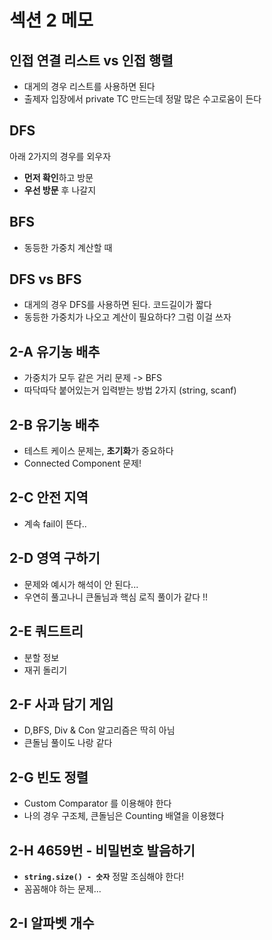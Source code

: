 # 섹션 2 메모

## 인접 연결 리스트 vs 인접 행렬 

- 대게의 경우 리스트를 사용하면 된다
- 출제자 입장에서 private TC 만드는데 정말 많은 수고로움이 든다

## DFS

아래 2가지의 경우를 외우자
- **먼저 확인**하고 방문
- **우선 방문** 후 나갈지

## BFS

- 동등한 가중치 계산할 때

## DFS vs BFS

- 대게의 경우 DFS를 사용하면 된다. 코드길이가 짧다
- 동등한 가중치가 나오고 계산이 필요하다? 그럼 이걸 쓰자

## 2-A 유기농 배추

- 가중치가 모두 같은 거리 문제 -> BFS
- 따닥따닥 붙어있는거 입력받는 방법 2가지 (string, scanf)


## 2-B 유기농 배추

- 테스트 케이스 문제는, **초기화**가 중요하다
- Connected Component 문제!

## 2-C 안전 지역

- 계속 fail이 뜬다..

## 2-D 영역 구하기

- 문제와 예시가 해석이 안 된다...
- 우연히 풀고나니 큰돌님과 핵심 로직 풀이가 같다 !!

## 2-E 쿼드트리

- 분할 정보
- 재귀 돌리기

## 2-F 사과 담기 게임

- D,BFS, Div & Con 알고리즘은 딱히 아님
- 큰돌님 풀이도 나랑 같다

## 2-G 빈도 정렬

- Custom Comparator 를 이용해야 한다
- 나의 경우 구조체, 큰돌님은 Counting 배열을 이용했다

## 2-H 4659번 - 비밀번호 발음하기

- **`string.size() - 숫자`** 정말 조심해야 한다!
- 꼼꼼해야 하는 문제...

## 2-I 알파벳 개수


